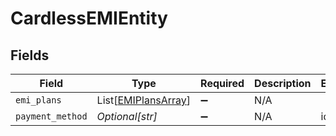# CardlessEMIEntity


## Fields

| Field                                                       | Type                                                        | Required                                                    | Description                                                 | Example                                                     |
| ----------------------------------------------------------- | ----------------------------------------------------------- | ----------------------------------------------------------- | ----------------------------------------------------------- | ----------------------------------------------------------- |
| `emi_plans`                                                 | List[[EMIPlansArray](../../models/shared/emiplansarray.md)] | :heavy_minus_sign:                                          | N/A                                                         |                                                             |
| `payment_method`                                            | *Optional[str]*                                             | :heavy_minus_sign:                                          | N/A                                                         | idfc                                                        |